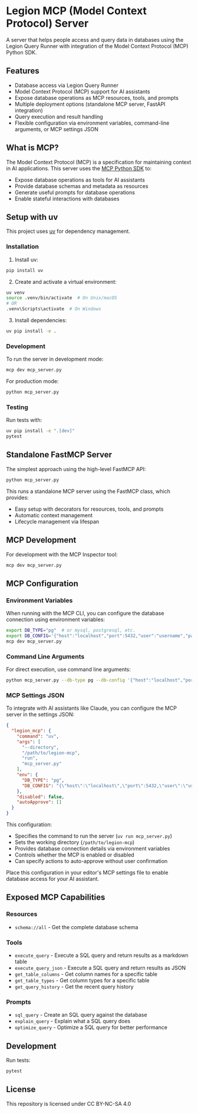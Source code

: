 # Legion MCP (Model Context Protocol) Server

A server that helps people access and query data in databases using the Legion Query Runner with integration of the Model Context Protocol (MCP) Python SDK.

## Features

- Database access via Legion Query Runner
- Model Context Protocol (MCP) support for AI assistants
- Expose database operations as MCP resources, tools, and prompts
- Multiple deployment options (standalone MCP server, FastAPI integration)
- Query execution and result handling
- Flexible configuration via environment variables, command-line arguments, or MCP settings JSON

## What is MCP?

The Model Context Protocol (MCP) is a specification for maintaining context in AI applications. This server uses the [MCP Python SDK](https://github.com/modelcontextprotocol/python-sdk) to:

- Expose database operations as tools for AI assistants
- Provide database schemas and metadata as resources
- Generate useful prompts for database operations
- Enable stateful interactions with databases

## Setup with uv

This project uses [uv](https://github.com/astral-sh/uv) for dependency management.

### Installation

1. Install uv:
```bash
pip install uv
```

2. Create and activate a virtual environment:
```bash
uv venv
source .venv/bin/activate  # On Unix/macOS
# OR
.venv\Scripts\activate  # On Windows
```

3. Install dependencies:
```bash
uv pip install -e .
```

### Development

To run the server in development mode:
```bash
mcp dev mcp_server.py
```

For production mode:
```bash
python mcp_server.py
```

### Testing

Run tests with:
```bash
uv pip install -e ".[dev]"
pytest
```

## Standalone FastMCP Server

The simplest approach using the high-level FastMCP API:

```bash
python mcp_server.py
```

This runs a standalone MCP server using the FastMCP class, which provides:
- Easy setup with decorators for resources, tools, and prompts
- Automatic context management
- Lifecycle management via lifespan


## MCP Development

For development with the MCP Inspector tool:

```bash
mcp dev mcp_server.py
```

## MCP Configuration

### Environment Variables

When running with the MCP CLI, you can configure the database connection using environment variables:

```bash
export DB_TYPE="pg"  # or mysql, postgresql, etc.
export DB_CONFIG='{"host":"localhost","port":5432,"user":"username","password":"password","dbname":"database_name"}'
mcp dev mcp_server.py
```

### Command Line Arguments

For direct execution, use command line arguments:

```bash
python mcp_server.py --db-type pg --db-config '{"host":"localhost","port":5432,"user":"username","password":"password","dbname":"database_name"}'
```

### MCP Settings JSON

To integrate with AI assistants like Claude, you can configure the MCP server in the settings JSON:

```json
{
  "legion_mcp": {
    "command": "uv",
    "args": [
      "--directory",
      "/path/to/legion-mcp",
      "run",
      "mcp_server.py"
    ],
    "env": {
      "DB_TYPE": "pg",
      "DB_CONFIG": "{\"host\":\"localhost\",\"port\":5432,\"user\":\"username\",\"password\":\"password\",\"dbname\":\"database_name\"}"
    },
    "disabled": false,
    "autoApprove": []
  }
}
```

This configuration:
- Specifies the command to run the server (`uv run mcp_server.py`)
- Sets the working directory (`/path/to/legion-mcp`)
- Provides database connection details via environment variables
- Controls whether the MCP is enabled or disabled
- Can specify actions to auto-approve without user confirmation

Place this configuration in your editor's MCP settings file to enable database access for your AI assistant.

## Exposed MCP Capabilities

### Resources

- `schema://all` - Get the complete database schema

### Tools

- `execute_query` - Execute a SQL query and return results as a markdown table
- `execute_query_json` - Execute a SQL query and return results as JSON
- `get_table_columns` - Get column names for a specific table
- `get_table_types` - Get column types for a specific table
- `get_query_history` - Get the recent query history

### Prompts

- `sql_query` - Create an SQL query against the database
- `explain_query` - Explain what a SQL query does
- `optimize_query` - Optimize a SQL query for better performance

## Development

Run tests:
```bash
pytest
```

## License

This repository is licensed under CC BY-NC-SA 4.0